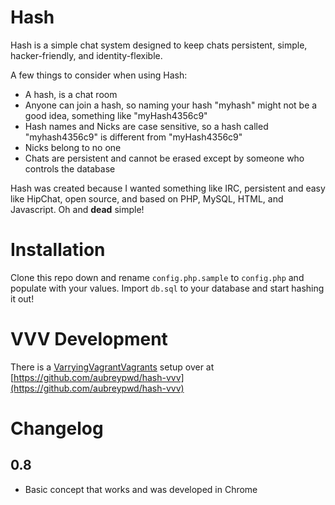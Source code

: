 # Hash

Hash is a simple chat system designed to keep chats persistent, simple, hacker-friendly, and identity-flexible. 

A few things to consider when using Hash:

* A hash, is a chat room
* Anyone can join a hash, so naming your hash "myhash" might not be a good idea, something like "myHash4356c9"
* Hash names and Nicks are case sensitive, so a hash called "myhash4356c9" is different from "myHash4356c9"
* Nicks belong to no one
* Chats are persistent and cannot be erased except by someone who controls the database

Hash was created because I wanted something like IRC, persistent and easy like HipChat, open source, and based
on PHP, MySQL, HTML, and Javascript. Oh and **dead** simple!

# Installation

Clone this repo down and rename `config.php.sample` to `config.php` and populate with your values. Import
`db.sql` to your database and start hashing it out!

# VVV Development

There is a [VarryingVagrantVagrants](https://github.com/Varying-Vagrant-Vagrants/VVV) 
setup over at [https://github.com/aubreypwd/hash-vvv](https://github.com/aubreypwd/hash-vvv)

# Changelog

## 0.8

- Basic concept that works and was developed in Chrome